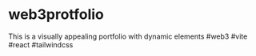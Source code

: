 # web3protfolio
This is a visually appealing portfolio with dynamic elements #web3 #vite #react #tailwindcss
